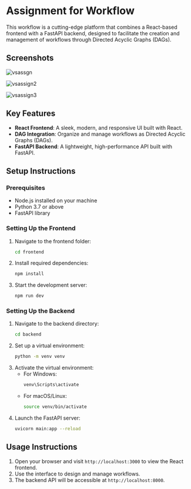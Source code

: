 # Assignment for Workflow

This workflow is a cutting-edge platform that combines a React-based frontend with a FastAPI backend, designed to facilitate the creation and management of workflows through Directed Acyclic Graphs (DAGs).

## Screenshots
![vsassgn](https://github.com/user-attachments/assets/24451cd6-bcb3-4c4d-bdde-61147cd1bb2b)

![vsassign2](https://github.com/user-attachments/assets/9a3627cb-8e3b-4a48-831f-3bcda9cbf71c)

![vsassign3](https://github.com/user-attachments/assets/cefb5f91-8452-4913-a578-08871b465737)

## Key Features

- **React Frontend**: A sleek, modern, and responsive UI built with React.
- **DAG Integration**: Organize and manage workflows as Directed Acyclic Graphs (DAGs).
- **FastAPI Backend**: A lightweight, high-performance API built with FastAPI.


## Setup Instructions

### Prerequisites

- Node.js installed on your machine
- Python 3.7 or above
- FastAPI library

### Setting Up the Frontend

1. Navigate to the frontend folder:
    ```bash
    cd frontend
    ```
2. Install required dependencies:
    ```bash
    npm install
    ```
3. Start the development server:
    ```bash
    npm run dev
    ```

### Setting Up the Backend

1. Navigate to the backend directory:
    ```bash
    cd backend
    ```
2. Set up a virtual environment:
    ```bash
    python -m venv venv
    ```
3. Activate the virtual environment:
    - For Windows:
        ```bash
        venv\Scripts\activate
        ```
    - For macOS/Linux:
        ```bash
        source venv/bin/activate
        ```
4. Launch the FastAPI server:
    ```bash
    uvicorn main:app --reload
    ```

## Usage Instructions

1. Open your browser and visit `http://localhost:3000` to view the React frontend.
2. Use the interface to design and manage workflows.
3. The backend API will be accessible at `http://localhost:8000`.

